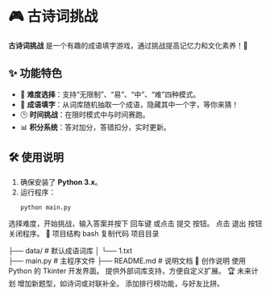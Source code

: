 # 🎮 古诗词挑战

**古诗词挑战** 是一个有趣的成语填字游戏，通过挑战提高记忆力和文化素养！📖

## ✨ 功能特色

- 🎯 **难度选择**：支持“无限制”、“易”、“中”、“难”四种模式。
- 🧠 **成语填字**：从词库随机抽取一个成语，隐藏其中一个字，等你来猜！
- 🕒 **时间挑战**：在限时模式中与时间赛跑。
- 📊 **积分系统**：答对加分，答错扣分，实时更新。

## 🛠️ 使用说明

1. 确保安装了 **Python 3.x**。
2. 运行程序：
   ```bash
   python main.py
选择难度，开始挑战，输入答案并按下 回车键 或点击 提交 按钮。
点击 退出 按钮关闭程序。
📂 项目结构
bash
复制代码
项目目录

├── data/             # 默认成语词库
│   └── 1.txt         
├── main.py           # 主程序文件
├── README.md         # 说明文档
🚀 创作说明
使用 Python 的 Tkinter 开发界面。
提供外部词库支持，方便自定义扩展。
🏆 未来计划
增加新题型，如诗词或对联补全。
添加排行榜功能，与好友比拼。
